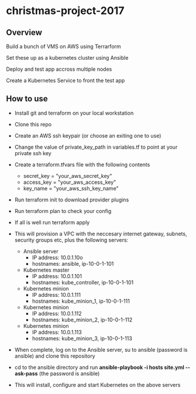 # christmas-project-2017

## Overview

Build a bunch of VMS on AWS using Terrarform

Set these up as a kubernetes cluster using Ansible

Deploy and test app accross multiple nodes 

Create a Kubernetes Service to front the test app

## How to use
* Install git and terraform on your local workstation
* Clone this repo
* Create an AWS ssh keypair (or choose an exiting one to use)
* Change the value of private_key_path in variables.tf to point at your private ssh key
* Create a terraform.tfvars file with the following contents
  *  secret_key = "your_aws_secret_key"
  *  access_key = "your_aws_access_key"
  *  key_name = "your_aws_ssh_key_name"  
* Run terraform init to download provider plugins
* Run terraform plan to check your config
* If all is well run terraform apply
* This will provision a VPC with the neccesary internet gateway, subnets, security groups etc, plus the following servers:
  * Ansible server
    * IP address: 10.0.1.10o  
    * hostnames: ansible, ip-10-0-1-101
  * Kubernetes master 
    * IP address: 10.0.1.101  
    * hostnames: kube_controller, ip-10-0-1-101
  * Kubernetes minion 
    * IP address: 10.0.1.111  
    * hostnames: kube_minion_1, ip-10-0-1-111
  * Kubernetes minion 
    * IP address: 10.0.1.112  
    * hostnames: kube_minion_2, ip-10-0-1-112
  * Kubernetes minion 
    * IP address: 10.0.1.113  
    * hostnames: kube_minion_3, ip-10-0-1-113

* When complete, log on to the Ansible server, su to ansible (password is ansible) and clone this repository
* cd to the ansible directory and run __ansible-playbook -i hosts site.yml --ask-pass__ (the password is ansible)
* This will install, configure and start Kubernetes on the above servers
